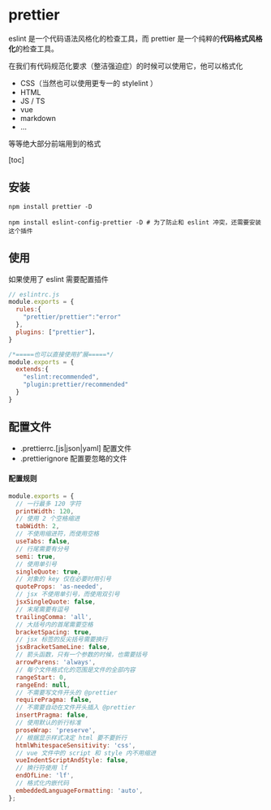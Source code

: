 # prettier

eslint 是一个代码语法风格化的检查工具，而 prettier 是一个纯粹的**代码格式风格化**的检查工具。

在我们有代码规范化要求（整洁强迫症）的时候可以使用它，他可以格式化

- CSS（当然也可以使用更专一的 stylelint ）
- HTML
- JS / TS
- vue
- markdown
- ...

等等绝大部分前端用到的格式

[toc]

## 安装

```shell
npm install prettier -D

npm install eslint-config-prettier -D # 为了防止和 eslint 冲突，还需要安装这个插件 
```





## 使用

如果使用了 eslint 需要配置插件

```js
// eslintrc.js
module.exports = {
  rules:{
    "prettier/prettier":"error" 
  },
  plugins: ["prettier"]，
}

/*=====也可以直接使用扩展=====*/
module.exports = {
  extends:{
    "eslint:recommended",
    "plugin:prettier/recommended"
  }
}
```



## 配置文件

- .prettierrc.[js|json|yaml] 配置文件
- .prettierignore 配置要忽略的文件

#### 配置规则

```js
module.exports = {
  // 一行最多 120 字符
  printWidth: 120,
  // 使用 2 个空格缩进
  tabWidth: 2,
  // 不使用缩进符，而使用空格
  useTabs: false,
  // 行尾需要有分号
  semi: true,
  // 使用单引号
  singleQuote: true,
  // 对象的 key 仅在必要时用引号
  quoteProps: 'as-needed',
  // jsx 不使用单引号，而使用双引号
  jsxSingleQuote: false,
  // 末尾需要有逗号
  trailingComma: 'all',
  // 大括号内的首尾需要空格
  bracketSpacing: true,
  // jsx 标签的反尖括号需要换行
  jsxBracketSameLine: false,
  // 箭头函数，只有一个参数的时候，也需要括号
  arrowParens: 'always',
  // 每个文件格式化的范围是文件的全部内容
  rangeStart: 0,
  rangeEnd: null,
  // 不需要写文件开头的 @prettier
  requirePragma: false,
  // 不需要自动在文件开头插入 @prettier
  insertPragma: false,
  // 使用默认的折行标准
  proseWrap: 'preserve',
  // 根据显示样式决定 html 要不要折行
  htmlWhitespaceSensitivity: 'css',
  // vue 文件中的 script 和 style 内不用缩进
  vueIndentScriptAndStyle: false,
  // 换行符使用 lf
  endOfLine: 'lf',
  // 格式化内嵌代码
  embeddedLanguageFormatting: 'auto',
};
```

